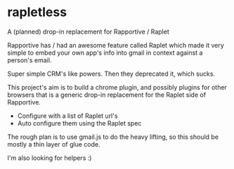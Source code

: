 rapletless
==========

A (planned) drop-in replacement for Rapportive / Raplet

Rapportive has / had an awesome feature called Raplet which made it very simple to 
embed your own app's info into gmail in context against a person's email.

Super simple CRM's like powers. Then they deprecated it, which sucks.

This project's aim is to build a chrome plugin, and possibly plugins for other browsers
that is a generic drop-in replacement for the Raplet side of Rapportive.

* Configure with a list of Raplet url's
* Auto configure them using the Raplet spec

The rough plan is to use gmail.js to do the heavy lifting, so this should be mostly
a thin layer of glue code.

I'm also looking for helpers :)

